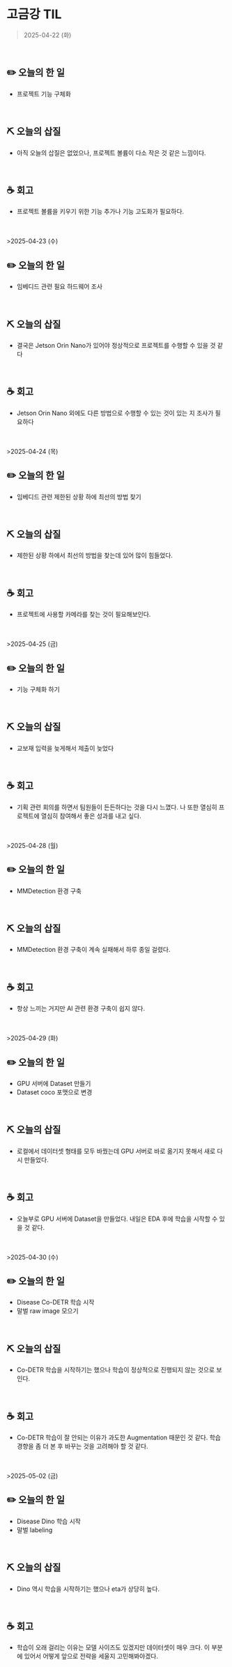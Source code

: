 # 고금강 TIL
> 2025-04-22 (화)
<br>

## **✏️ 오늘의 한 일**

- 프로젝트 기능 구체화

<br>

## **⛏ 오늘의 삽질**

- 아직 오늘의 삽질은 없었으나, 프로젝트 볼륨이 다소 작은 것 같은 느낌이다.

<br>

## **☕️ 회고**

- 프로젝트 볼륨을 키우기 위한 기능 추가나 기능 고도화가 필요하다.

<br>
<br>
>2025-04-23 (수)
<br>

## **✏️ 오늘의 한 일**

- 임베디드 관련 필요 하드웨어 조사

<br>

## **⛏ 오늘의 삽질**

- 결국은 Jetson Orin Nano가 있어야 정상적으로 프로젝트를 수행할 수 있을 것 같다

<br>

## **☕️ 회고**

- Jetson Orin Nano 외에도 다른 방법으로 수행할 수 있는 것이 있는 지 조사가 필요하다

<br>
<br>
>2025-04-24 (목)
<br>

## **✏️ 오늘의 한 일**

- 임베디드 관련 제한된 상황 하에 최선의 방법 찾기

<br>

## **⛏ 오늘의 삽질**

- 제한된 상황 하에서 최선의 방법을 찾는데 있어 많이 힘들었다.

<br>

## **☕️ 회고**

- 프로젝트에 사용할 카메라를 찾는 것이 필요해보인다. 


<br>
<br>
>2025-04-25 (금)
<br>

## **✏️ 오늘의 한 일**

- 기능 구체화 하기

<br>

## **⛏ 오늘의 삽질**

- 교보재 입력을 늦게해서 제출이 늦었다

<br>

## **☕️ 회고**

- 기획 관련 회의를 하면서 팀원들이 든든하다는 것을 다시 느꼈다. 나 또한 열심히 프로젝트에 열심히 참여해서 좋은 성과를 내고 싶다.



<br>
<br>
>2025-04-28 (월)
<br>

## **✏️ 오늘의 한 일**

- MMDetection 환경 구축

<br>

## **⛏ 오늘의 삽질**

- MMDetection 환경 구축이 계속 실패해서 하루 종일 걸렸다.

<br>

## **☕️ 회고**

- 항상 느끼는 거지만 AI 관련 환경 구축이 쉽지 않다.

<br>
<br>
>2025-04-29 (화)
<br>

## **✏️ 오늘의 한 일**

- GPU 서버에 Dataset 만들기
- Dataset coco 포맷으로 변경

<br>

## **⛏ 오늘의 삽질**

- 로컬에서 데이터셋 형태를 모두 바꿨는데 GPU 서버로 바로 옮기지 못해서 새로 다시 만들었다.

<br>

## **☕️ 회고**

- 오늘부로 GPU 서버에 Dataset을 만들었다. 내일은 EDA 후에 학습을 시작할 수 있을 것 같다.


<br>
<br>
>2025-04-30 (수)
<br>

## **✏️ 오늘의 한 일**

- Disease Co-DETR 학습 시작
- 말벌 raw image 모으기

<br>

## **⛏ 오늘의 삽질**

- Co-DETR 학습을 시작하기는 했으나 학습이 정상적으로 진행되지 않는 것으로 보인다.

<br>

## **☕️ 회고**

- Co-DETR 학습이 잘 안되는 이유가 과도한 Augmentation 때문인 것 같다. 학습 경향을 좀 더 본 후 바꾸는 것을 고려해야 할 것 같다.

<br>
<br>
>2025-05-02 (금)
<br>

## **✏️ 오늘의 한 일**

- Disease Dino 학습 시작
- 말벌 labeling

<br>

## **⛏ 오늘의 삽질**

- Dino 역시 학습을 시작하기는 했으나 eta가 상당히 높다.

<br>

## **☕️ 회고**

- 학습이 오래 걸리는 이유는 모델 사이즈도 있겠지만 데이터셋이 매우 크다. 이 부분에 있어서 어떻게 앞으로 전략을 세울지 고민해봐야겠다.
